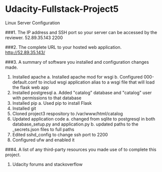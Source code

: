 # Udacity-Fullstack-Project5
Linux Server Configuration

###1. The IP address and SSH port so your server can be accessed by the reviewer.
  52.89.35.143
  2200

###2. The complete URL to your hosted web application.
  http://52.89.35.143/
  
###3. A summary of software you installed and configuration changes made.
  1. Installed apache
      a. Installed apache mod for wsgi
      b. Configured 000-default.conf to includ wsgi application alias to a wsgi file that will load the flask web app
  2. Installed postgresql
    a. Added "catalog" database and "catalog" user with permissions to that database
  3. Installed pip
    a. Used pip to install Flask
  4. Installed git
  5. Cloned project3 respository to /var/www/html/catalog
  6. Updated application code
    a. changed from sqlite to postgresql in both database_setup.py and application.py
    b. updated paths to the _secrets.json files to full paths
  7. Edited sshd_config to change ssh port to 2200
  8. Configured ufw and enabled it

###4. A list of any third-party resources you made use of to complete this project.
  1. Udacity forums and stackoverflow
